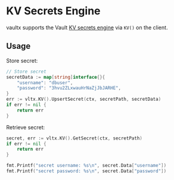 # KV Secrets Engine
vaultx supports the Vault [KV secrets engine](https://www.vaultproject.io/docs/secrets/kv) via `KV()` on the client.

## Usage
Store secret:
```go
// Store secret
secretData := map[string]interface{}{
    "username": "dbuser",
    "password": "3hvu2ZLxwauHrNaZjJbJARHE",
}
err := vltx.KV().UpsertSecret(ctx, secretPath, secretData)
if err != nil {
	return err
}
```

Retrieve secret:
```go
secret, err := vltx.KV().GetSecret(ctx, secretPath)
if err != nil {
	return err
}

fmt.Printf("secret username: %s\n", secret.Data["username"])
fmt.Printf("secret password: %s\n", secret.Data["password"])
```
